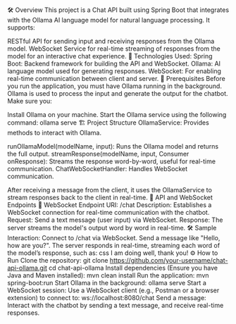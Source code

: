 🛠️ Overview
This project is a Chat API built using Spring Boot that integrates with the Ollama AI language model for natural language processing. It supports:

RESTful API for sending input and receiving responses from the Ollama model.
WebSocket Service for real-time streaming of responses from the model for an interactive chat experience.
🚀 Technologies Used:
Spring Boot: Backend framework for building the API and WebSocket.
Ollama: AI language model used for generating responses.
WebSocket: For enabling real-time communication between client and server.
🔧 Prerequisites
Before you run the application, you must have Ollama running in the background. Ollama is used to process the input and generate the output for the chatbot. Make sure you:

Install Ollama on your machine.
Start the Ollama service using the following command:
ollama serve
🏗️ Project Structure
OllamaService: Provides methods to interact with Ollama.

runOllamaModel(modelName, input): Runs the Ollama model and returns the full output.
streamResponse(modelName, input, Consumer<String> onResponse): Streams the response word-by-word, useful for real-time communication.
ChatWebSocketHandler: Handles WebSocket communication.

After receiving a message from the client, it uses the OllamaService to stream responses back to the client in real-time.
📡 API and WebSocket Endpoints
🔗 WebSocket Endpoint
URI: /chat
Description: Establishes a WebSocket connection for real-time communication with the chatbot.
Request: Send a text message (user input) via WebSocket.
Response: The server streams the model's output word by word in real-time.
🛠️ Sample Interaction:
Connect to /chat via WebSocket.
Send a message like "Hello, how are you?".
The server responds in real-time, streaming each word of the model’s response, such as:
css
I am doing well, thank you!
⚙️ How to Run
Clone the repository:
git clone https://github.com/your-username/chat-api-ollama.git
cd chat-api-ollama
Install dependencies (Ensure you have Java and Maven installed):
mvn clean install
Run the application:
mvn spring-boot:run
Start Ollama in the background:
ollama serve
Start a WebSocket session: Use a WebSocket client (e.g., Postman or a browser extension) to connect to:
ws://localhost:8080/chat
Send a message: Interact with the chatbot by sending a text message, and receive real-time responses.